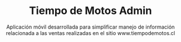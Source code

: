 <h1 align="center">Tiempo de Motos Admin</h1>

<p align="center">  
Aplicación móvil desarrollada para simplificar manejo de información relacionada a las ventas realizadas en el sitio www.tiempodemotos.cl
</p>
</br>

